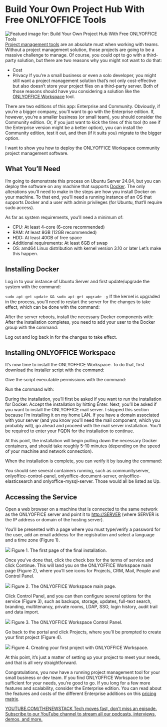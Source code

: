 # Build Your Own Project Hub With Free ONLYOFFICE Tools
![Featued image for: Build Your Own Project Hub With Free ONLYOFFICE Tools](https://cdn.thenewstack.io/media/2025/06/6cef833a-philip-oroni-bjat6xdzgqi-unsplash-1024x683.jpg)
[Project management tools](https://thenewstack.io/anti-agile-project-tracker-linear-the-latest-to-take-on-jira/) are an absolute must when working with teams. Without a project management solution, those projects are going to be a massive challenge to manage.
Of course, you could opt to go with a third-party solution, but there are two reasons why you might not want to do that:

- Cost
- Privacy
If you’re a small business or even a solo developer, you might still want a project management solution that’s not only cost-effective but also doesn’t store your project files on a third-party server. Both of those reasons should have you considering a solution like the [ONLYOFFICE Workspace](https://thenewstack.io/the-best-office-suites-for-linux/) tool.

There are two editions of this app: Enterprise and Community. Obviously, if you’re a bigger company, you’ll want to go with the Enterprise edition. If, however, you’re a smaller business (or small team), you should consider the Community edition. Or, if you just want to kick the tires of this tool (to see if the Enterprise version might be a better option), you can install the Community edition, test it out, and then (if it suits you) migrate to the bigger option.

I want to show you how to deploy the ONLYOFFICE Workspace community project management software.

## What You’ll Need
I’m going to demonstrate this process on Ubuntu Server 24.04, but you can deploy the software on any machine that supports [Docker](https://thenewstack.io/containers-in-the-age-of-ai-a-chat-with-new-docker-president-mark-cavage/). The only alterations you’ll need to make in the steps are how you install Docker on your machine. To that end, you’ll need a running instance of an OS that supports Docker and a user with admin privileges (for Ubuntu, that’ll require sudo access).

As far as system requirements, you’ll need a minimum of:

- CPU: At least 4-core (6-core recommended)
- RAM: At least 8GB (12GB recommended)
- HDD: At least 40GB of free space
- Additional requirements: At least 6GB of swap
- OS: amd64 Linux distribution with kernel version 3.10 or later
Let’s make this happen.

## Installing Docker
Log in to your instance of Ubuntu Server and first update/upgrade the system with the command:

`sudo apt-get update && sudo apt-get upgrade -y`
If the kernel is upgraded in the process, you’ll need to restart the server for the changes to take effect, which can be done with the command:

After the server reboots, install the necessary Docker components with:
After the installation completes, you need to add your user to the Docker group with the command:

Log out and log back in for the changes to take effect.

## Installing ONLYOFFICE Workspace
It’s now time to install the ONLYOFFICE Workspace. To do that, first download the installer script with the command:

Give the script executable permissions with the command:

Run the command with:

During the installation, you’ll first be asked if you want to run the installation for Docker. Accept the installation by hitting Enter. Next, you’ll be asked if you want to install the ONLYOFFICE mail server. I skipped this section because I’m installing it on my home LAN. If you have a domain associated with your server (and you know you’ll need the mail component, which you probably will), go ahead and proceed with the mail server installation. You’ll be required to enter your FQDN for the installation to continue.

At this point, the installation will begin pulling down the necessary Docker containers, and should take roughly 5-10 minutes (depending on the speed of your machine and network connection).

When the installation is complete, you can verify it by issuing the command:

You should see several containers running, such as communityserver, onlyoffice-control-panel, onlyoffice-document-server, onlyoffice-elasticsearch and onlyoffice-mysql-server. Those would all be listed as Up.

## Accessing the Service
Open a web browser on a machine that is connected to the same network as the ONLYOFFICE server and point it to [http://SERVER](http://server) (where SERVER is the IP address or domain of the hosting server).

You’ll be presented with a page where you must type/verify a password for the user, add an email address for the registration and select a language and a time zone (Figure 1).

![](https://cdn.thenewstack.io/media/2025/06/7932e6c5-ooportal1.jpg)
Figure 1. The first page of the final installation.

Once you’ve done that, click the check box for the terms of service and click Continue. This will land you on the ONLYOFFICE Workspace main page (Figure 2), where you’ll see icons for Projects, CRM, Mail, People and Control Panel.

![](https://cdn.thenewstack.io/media/2025/06/ebbd34f9-ooportal2.jpg)
Figure 2. The ONLYOFFICE Workspace main page.

Click Control Panel, and you can then configure several options for the service (Figure 3), such as backups, storage, updates, full-text search, branding, multitenancy, private rooms, LDAP, SSO, login history, audit trail and data import.

![](https://cdn.thenewstack.io/media/2025/06/18bc0ceb-ooportal3.jpg)
Figure 3. The ONLYOFFICE Workspace Control Panel.

Go back to the portal and click Projects, where you’ll be prompted to create your first project (Figure 4).

![](https://cdn.thenewstack.io/media/2025/06/b638bf39-ooportal4.jpg)
Figure 4. Creating your first project with ONLYOFFICE Workspace.

At this point, it’s just a matter of setting up your project to meet your needs, and that is all very straightforward.

Congratulations, you now have a running project management tool for your small business or dev team. If you find ONLYOFFICE Workspace to be sufficient for your needs, you’re good to go. If you long for a few more features and scalability, consider the Enterprise edition. You can read about the features and costs of the different Enterprise additions on this [pricing matrix](https://www.onlyoffice.com/workspace-prices.aspx).

[
YOUTUBE.COM/THENEWSTACK
Tech moves fast, don't miss an episode. Subscribe to our YouTube
channel to stream all our podcasts, interviews, demos, and more.
](https://youtube.com/thenewstack?sub_confirmation=1)